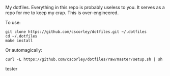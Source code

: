 My dotfiles. Everything in this repo is probably useless to you. It serves as
a repo for me to keep my crap. This is over-engineered. 

To use:

    git clone https://github.com/cscorley/dotfiles.git ~/.dotfiles
    cd ~/.dotfiles
    make install

Or automagically:

    curl -L https://github.com/cscorley/dotfiles/raw/master/setup.sh | sh

tester
